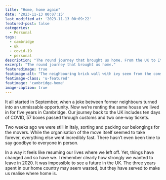 ```yaml
---
title: "Home, home again"
date: '2023-11-13 00:07:15'
last_modified_at: '2023-11-13 00:09:22'
featured-post: false
categories:
  - Personal
tags:
  - cambridge
  - uk
  - covid-19
  - personal
description: "The round journey that brought us home. From the UK to Italy, to the UK again."
excerpt: "The round journey that brought us home."
featuredimage: true
featimage-alt: "The neighbouring brick wall with ivy seen from the conservatory glass and through its reflections"
featimage-class: 'u-featured'
featimage: 'cambridge-home'
image-caption: true
---
```

It all started in September, when a joke between former neighbours turned into an unmissable opportunity. Now we’re renting the same house we lived in for five years in Cambridge. Our journey back to the UK includes ten days of COVID, 57 boxes passed through customs and two one-way tickets.

Two weeks ago we were still in Italy, sorting and packing our belongings for the movers. While the organisation of the move itself seemed to take forever, everything else went incredibly fast. There hasn’t even been time to say goodbye to everyone in person.

In a way it feels like resuming our lives where we left off. Yet, things have changed and so have we. I remember clearly how strongly we wanted to leave in 2020. It was impossible to see a future in the UK. The three years spent in our home country may seem wasted, but they have served to make us realise where home is.